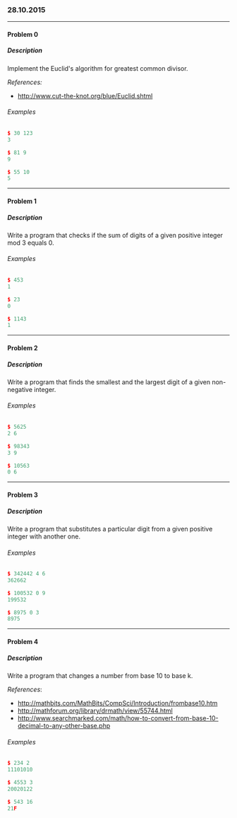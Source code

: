 ### 28.10.2015

---

#### Problem 0
##### Description

Implement the Euclid's algorithm for greatest common divisor.

_References:_
- http://www.cut-the-knot.org/blue/Euclid.shtml

###### Examples

```c++
$ 30 123
3

$ 81 9
9

$ 55 10
5
```

---

#### Problem 1
##### Description

Write a program that checks if the sum of digits of a given positive integer mod
3 equals 0. 

###### Examples

```c++
$ 453
1

$ 23
0

$ 1143
1
```

---

#### Problem 2
##### Description

Write a program that finds the smallest and the largest digit of a given
non-negative integer.

###### Examples

```c++
$ 5625
2 6

$ 98343
3 9

$ 10563
0 6
```
---

#### Problem 3
##### Description

Write a program that substitutes a particular digit from a given positive
integer with another one.

###### Examples

```c++
$ 342442 4 6
362662

$ 100532 0 9
199532

$ 8975 0 3
8975
```

---

#### Problem 4
##### Description

Write a program that changes a number from base 10 to base k.

_References_:
- http://mathbits.com/MathBits/CompSci/Introduction/frombase10.htm
- http://mathforum.org/library/drmath/view/55744.html
- http://www.searchmarked.com/math/how-to-convert-from-base-10-decimal-to-any-other-base.php


###### Examples

```c++
$ 234 2
11101010

$ 4553 3
20020122

$ 543 16
21F

```

